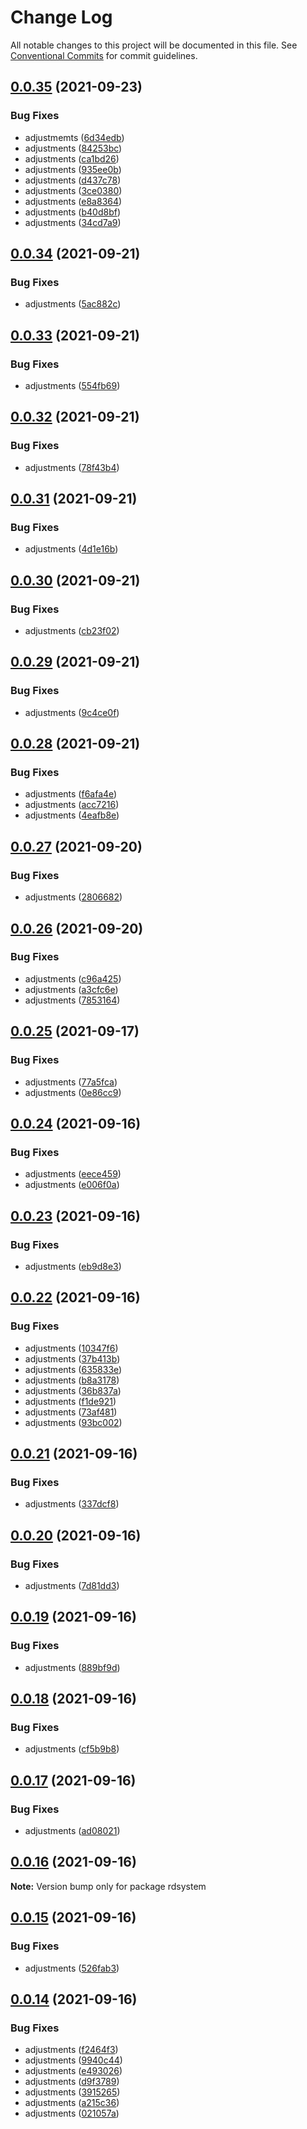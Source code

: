 # Change Log

All notable changes to this project will be documented in this file.
See [Conventional Commits](https://conventionalcommits.org) for commit guidelines.

## [0.0.35](https://gitlab.com/diegoavieira/rdsystem/compare/v0.0.34...v0.0.35) (2021-09-23)


### Bug Fixes

* adjustmemts ([6d34edb](https://gitlab.com/diegoavieira/rdsystem/commit/6d34edb840db42bf194188943e8add6c0db66277))
* adjustments ([84253bc](https://gitlab.com/diegoavieira/rdsystem/commit/84253bc738b72f6f24a6b8e8c5c14a1b1395ea36))
* adjustments ([ca1bd26](https://gitlab.com/diegoavieira/rdsystem/commit/ca1bd2630768d29fa9aacb5d35009a27e7c1e8df))
* adjustments ([935ee0b](https://gitlab.com/diegoavieira/rdsystem/commit/935ee0b94fa9f39ed7b0735eec75add672ab7be2))
* adjustments ([d437c78](https://gitlab.com/diegoavieira/rdsystem/commit/d437c7864df961f3f5fff542b2de3cf151fd2684))
* adjustments ([3ce0380](https://gitlab.com/diegoavieira/rdsystem/commit/3ce0380691cbf7a426bcdba29c9ecd3f7cd6910d))
* adjustments ([e8a8364](https://gitlab.com/diegoavieira/rdsystem/commit/e8a83641d73ef6aeb7891c074cae22a7daec54e3))
* adjustments ([b40d8bf](https://gitlab.com/diegoavieira/rdsystem/commit/b40d8bf8774a51c36f8eb196fe46c98ba3bc3151))
* adjustments ([34cd7a9](https://gitlab.com/diegoavieira/rdsystem/commit/34cd7a90a565d0bdfd44d3d9069fbb97ca101e40))






## [0.0.34](https://gitlab.com/diegoavieira/rdsystem/compare/v0.0.33...v0.0.34) (2021-09-21)


### Bug Fixes

* adjustments ([5ac882c](https://gitlab.com/diegoavieira/rdsystem/commit/5ac882ccd1e6ec4d4a59bc289565f0ef3f6b6c23))






## [0.0.33](https://gitlab.com/diegoavieira/rdsystem/compare/v0.0.32...v0.0.33) (2021-09-21)


### Bug Fixes

* adjustments ([554fb69](https://gitlab.com/diegoavieira/rdsystem/commit/554fb69b3ef3067294c8640cf42a3401edda0ed4))





## [0.0.32](https://gitlab.com/diegoavieira/rdsystem/compare/v0.0.31...v0.0.32) (2021-09-21)


### Bug Fixes

* adjustments ([78f43b4](https://gitlab.com/diegoavieira/rdsystem/commit/78f43b41c709ecc8804bef921be69f92d0591e10))





## [0.0.31](https://gitlab.com/diegoavieira/rdsystem/compare/v0.0.30...v0.0.31) (2021-09-21)


### Bug Fixes

* adjustments ([4d1e16b](https://gitlab.com/diegoavieira/rdsystem/commit/4d1e16b3ac0e0a65250fe5da9f183a75d2763bfc))





## [0.0.30](https://gitlab.com/diegoavieira/rdsystem/compare/v0.0.29...v0.0.30) (2021-09-21)


### Bug Fixes

* adjustments ([cb23f02](https://gitlab.com/diegoavieira/rdsystem/commit/cb23f0296bb942d9a47742c708d28f6bc5c30036))





## [0.0.29](https://gitlab.com/diegoavieira/rdsystem/compare/v0.0.28...v0.0.29) (2021-09-21)


### Bug Fixes

* adjustments ([9c4ce0f](https://gitlab.com/diegoavieira/rdsystem/commit/9c4ce0f9ec68808b1f28a702e212b6ff65e0d2e6))





## [0.0.28](https://gitlab.com/diegoavieira/rdsystem/compare/v0.0.27...v0.0.28) (2021-09-21)


### Bug Fixes

* adjustments ([f6afa4e](https://gitlab.com/diegoavieira/rdsystem/commit/f6afa4e93dfe63588bca163af33d0e31c39bd3fa))
* adjustments ([acc7216](https://gitlab.com/diegoavieira/rdsystem/commit/acc7216b124e911dc716fe2eb512718d0980382a))
* adjustments ([4eafb8e](https://gitlab.com/diegoavieira/rdsystem/commit/4eafb8ee07f0ceba99010913cd019a1d3844b7bc))






## [0.0.27](https://gitlab.com/diegoavieira/rdsystem/compare/v0.0.26...v0.0.27) (2021-09-20)


### Bug Fixes

* adjustments ([2806682](https://gitlab.com/diegoavieira/rdsystem/commit/280668224abc302ac124caabccc94e76e8c167e0))





## [0.0.26](https://gitlab.com/diegoavieira/rdsystem/compare/v0.0.25...v0.0.26) (2021-09-20)


### Bug Fixes

* adjustments ([c96a425](https://gitlab.com/diegoavieira/rdsystem/commit/c96a425100285825667321e7bbecf481f57da0ff))
* adjustments ([a3cfc6e](https://gitlab.com/diegoavieira/rdsystem/commit/a3cfc6e072df98b8aadea50d1734d777e60fd0ae))
* adjustments ([7853164](https://gitlab.com/diegoavieira/rdsystem/commit/78531641c7983211c1015b057309a4f49276a4f0))






## [0.0.25](https://gitlab.com/diegoavieira/rdsystem/compare/v0.0.24...v0.0.25) (2021-09-17)


### Bug Fixes

* adjustments ([77a5fca](https://gitlab.com/diegoavieira/rdsystem/commit/77a5fca1b764858e863d7f3fcb9e85ce0d74bbec))
* adjustments ([0e86cc9](https://gitlab.com/diegoavieira/rdsystem/commit/0e86cc979713a84c56129882689a00cf644bde64))






## [0.0.24](https://gitlab.com/diegoavieira/rdsystem/compare/v0.0.23...v0.0.24) (2021-09-16)


### Bug Fixes

* adjustments ([eece459](https://gitlab.com/diegoavieira/rdsystem/commit/eece459477e710618cdf02898e97c3eebb59972f))
* adjustments ([e006f0a](https://gitlab.com/diegoavieira/rdsystem/commit/e006f0af76b1d92455fc270fbc591fa146e3c5dd))






## [0.0.23](https://gitlab.com/diegoavieira/rdsystem/compare/v0.0.22...v0.0.23) (2021-09-16)


### Bug Fixes

* adjustments ([eb9d8e3](https://gitlab.com/diegoavieira/rdsystem/commit/eb9d8e368e6559d0d687d7fea755f4888ae923ee))





## [0.0.22](https://gitlab.com/diegoavieira/rdsystem/compare/v0.0.21...v0.0.22) (2021-09-16)


### Bug Fixes

* adjustments ([10347f6](https://gitlab.com/diegoavieira/rdsystem/commit/10347f6ced073e3b837d2b6129448c697496b596))
* adjustments ([37b413b](https://gitlab.com/diegoavieira/rdsystem/commit/37b413bd52967bc426718d0404771c2f30aa0f0f))
* adjustments ([635833e](https://gitlab.com/diegoavieira/rdsystem/commit/635833ece81996a03284cb3e090ba51aa7c1cab1))
* adjustments ([b8a3178](https://gitlab.com/diegoavieira/rdsystem/commit/b8a31789fbb4a7a9222ba7bb207f8accfc00c2ea))
* adjustments ([36b837a](https://gitlab.com/diegoavieira/rdsystem/commit/36b837adb9aabc60857c65e1b03f11b99a1f963b))
* adjustments ([f1de921](https://gitlab.com/diegoavieira/rdsystem/commit/f1de921587ca8486d83fe06a8ef69b297552edbb))
* adjustments ([73af481](https://gitlab.com/diegoavieira/rdsystem/commit/73af48184b7eee25cfdf7bfd0e3022e8e1cdb94f))
* adjustments ([93bc002](https://gitlab.com/diegoavieira/rdsystem/commit/93bc002026912cff7566d9d193f6ad73df577e4f))





## [0.0.21](https://gitlab.com/diegoavieira/rdsystem/compare/v0.0.20...v0.0.21) (2021-09-16)


### Bug Fixes

* adjustments ([337dcf8](https://gitlab.com/diegoavieira/rdsystem/commit/337dcf8867772617192fc9816237c29799fc9e13))






## [0.0.20](https://gitlab.com/diegoavieira/rdsystem/compare/v0.0.19...v0.0.20) (2021-09-16)


### Bug Fixes

* adjustments ([7d81dd3](https://gitlab.com/diegoavieira/rdsystem/commit/7d81dd3fa7ec27b79ec53c9601e7cac7ed687388))





## [0.0.19](https://gitlab.com/diegoavieira/rdsystem/compare/v0.0.18...v0.0.19) (2021-09-16)


### Bug Fixes

* adjustments ([889bf9d](https://gitlab.com/diegoavieira/rdsystem/commit/889bf9de836bc974469e550b4d691387b6358b42))





## [0.0.18](https://gitlab.com/diegoavieira/rdsystem/compare/v0.0.17...v0.0.18) (2021-09-16)


### Bug Fixes

* adjustments ([cf5b9b8](https://gitlab.com/diegoavieira/rdsystem/commit/cf5b9b80697f35e0b3a38574ec52af2893c5c4bc))





## [0.0.17](https://gitlab.com/diegoavieira/rdsystem/compare/v0.0.16...v0.0.17) (2021-09-16)


### Bug Fixes

* adjustments ([ad08021](https://gitlab.com/diegoavieira/rdsystem/commit/ad08021c1a6d72ef16c3f52f883d112c0003eb13))





## [0.0.16](https://gitlab.com/diegoavieira/rdsystem/compare/v0.0.15...v0.0.16) (2021-09-16)

**Note:** Version bump only for package rdsystem





## [0.0.15](https://gitlab.com/diegoavieira/rdsystem/compare/v0.0.14...v0.0.15) (2021-09-16)


### Bug Fixes

* adjustments ([526fab3](https://gitlab.com/diegoavieira/rdsystem/commit/526fab33f3e9d27b876c31c7f585f6a66dffd141))





## [0.0.14](https://gitlab.com/diegoavieira/rdsystem/compare/v0.0.13...v0.0.14) (2021-09-16)


### Bug Fixes

* adjustments ([f2464f3](https://gitlab.com/diegoavieira/rdsystem/commit/f2464f3c77e75e8ee91e5f41260237209f323967))
* adjustments ([9940c44](https://gitlab.com/diegoavieira/rdsystem/commit/9940c4469eef7ac48b16aa7926999e8341bf4059))
* adjustments ([e493026](https://gitlab.com/diegoavieira/rdsystem/commit/e493026df5f4b732065f90c5ef9c3838e2dcae7f))
* adjustments ([d9f3789](https://gitlab.com/diegoavieira/rdsystem/commit/d9f3789e1a5c026b6739924440bda03d5fdd1285))
* adjustments ([3915265](https://gitlab.com/diegoavieira/rdsystem/commit/391526548e570fd158dae822dfcc72af4d62ca5c))
* adjustments ([a215c36](https://gitlab.com/diegoavieira/rdsystem/commit/a215c36d7715e04d5c2672a94b50998469bab9f7))
* adjustments ([021057a](https://gitlab.com/diegoavieira/rdsystem/commit/021057ab006de6040ff9ad258e60f308ed70d5aa))
